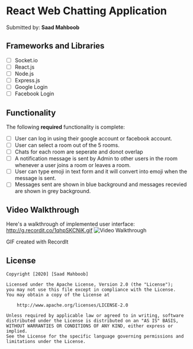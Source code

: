 # React Web Chatting Application

Submitted by: **Saad Mahboob**

## Frameworks and Libraries
* [ ] Socket.io
* [ ] React.js
* [ ] Node.js
* [ ] Express.js
* [ ] Google Login
* [ ] Facebook Login

## Functionality

The following **required** functionality is complete:

* [ ] User can log in using their google account or facebook account.
* [ ] User can select a room out of the 5 rooms.
* [ ] Chats for each room are seperate and donot overlap
* [ ] A notification message is sent by Admin to other users in the room whenever a user joins a room or leaves a room.
* [ ] User can type emoji in text form and it will convert into emoji when the message is sent.
* [ ] Messages sent are shown in blue background and messages recevied are shown in grey background.

## Video Walkthrough 

Here's a walkthrough of implemented user interface:
http://g.recordit.co/1qhpSKCNiK.gif
<img src='http://g.recordit.co/1qhpSKCNiK.gif' title='Video Walkthrough' alt='Video Walkthrough' />

GIF created with RecordIt


## License

    Copyright [2020] [Saad Mahboob]

    Licensed under the Apache License, Version 2.0 (the "License");
    you may not use this file except in compliance with the License.
    You may obtain a copy of the License at

        http://www.apache.org/licenses/LICENSE-2.0

    Unless required by applicable law or agreed to in writing, software
    distributed under the License is distributed on an "AS IS" BASIS,
    WITHOUT WARRANTIES OR CONDITIONS OF ANY KIND, either express or implied.
    See the License for the specific language governing permissions and
    limitations under the License.
